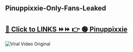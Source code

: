 
 ## Pinuppixxie-Only-Fans-Leaked

# <h2><a href="https://clipsfans.com/Pinuppixxie&ref=git">🔗 Click to LINKS ⏩⏩ 👉 🟢 Pinuppixxie </a></h2>

<a href="https://clipsfans.com/Pinuppixxie&ref=git" rel="nofollow" data-target="animated-image.originalLink"><img src="https://i.ibb.co.com/xMMVF88/686577567.gif" alt="Viral Video Original" style="max-width: 100%; display: inline-block;" data-target="animated-image.originalImage"></a>
